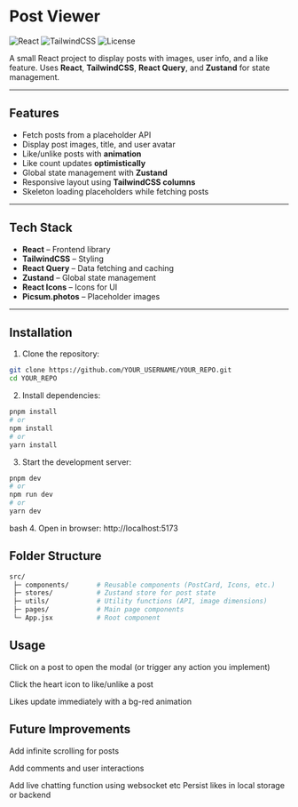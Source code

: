 # Post Viewer

![React](https://img.shields.io/badge/React-61DAFB?logo=react&logoColor=white)
![TailwindCSS](https://img.shields.io/badge/TailwindCSS-38B2AC?logo=tailwind-css&logoColor=white)
![License](https://img.shields.io/badge/License-MIT-green)

A small React project to display posts with images, user info, and a like feature. Uses **React**, **TailwindCSS**, **React Query**, and **Zustand** for state management.  

---

## Features

- Fetch posts from a placeholder API  
- Display post images, title, and user avatar  
- Like/unlike posts with **animation**  
- Like count updates **optimistically**  
- Global state management with **Zustand**  
- Responsive layout using **TailwindCSS columns**  
- Skeleton loading placeholders while fetching posts  

---

## Tech Stack

- **React** – Frontend library  
- **TailwindCSS** – Styling  
- **React Query** – Data fetching and caching  
- **Zustand** – Global state management  
- **React Icons** – Icons for UI  
- **Picsum.photos** – Placeholder images  

---

## Installation

1. Clone the repository:

```bash
git clone https://github.com/YOUR_USERNAME/YOUR_REPO.git
cd YOUR_REPO
```
2. Install dependencies:

```bash
pnpm install
# or
npm install
# or
yarn install
```
3. Start the development server:
```bash
pnpm dev
# or
npm run dev
# or
yarn dev
```
bash
4. Open in browser: http://localhost:5173

## Folder Structure
```bash
src/
 ├─ components/       # Reusable components (PostCard, Icons, etc.)
 ├─ stores/           # Zustand store for post state
 ├─ utils/            # Utility functions (API, image dimensions)
 ├─ pages/            # Main page components
 └─ App.jsx           # Root component
```
## Usage
Click on a post to open the modal (or trigger any action you implement)

Click the heart icon to like/unlike a post

Likes update immediately with a bg-red animation

## Future Improvements
Add infinite scrolling for posts

Add comments and user interactions

Add live chatting function using websocket etc
Persist likes in local storage or backend
